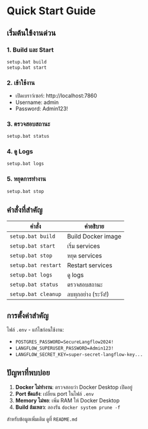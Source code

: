 # Quick Start Guide

## เริ่มต้นใช้งานด่วน

### 1. Build และ Start
```cmd
setup.bat build
setup.bat start
```

### 2. เข้าใช้งาน
- เปิดเบราว์เซอร์: http://localhost:7860
- Username: admin  
- Password: Admin123!

### 3. ตรวจสอบสถานะ
```cmd
setup.bat status
```

### 4. ดู Logs
```cmd
setup.bat logs
```

### 5. หยุดการทำงาน
```cmd
setup.bat stop
```

## คำสั่งที่สำคัญ

| คำสั่ง | คำอธิบาย |
|--------|----------|
| `setup.bat build` | Build Docker image |
| `setup.bat start` | เริ่ม services |
| `setup.bat stop` | หยุด services |
| `setup.bat restart` | Restart services |
| `setup.bat logs` | ดู logs |
| `setup.bat status` | ตรวจสอบสถานะ |
| `setup.bat cleanup` | ลบทุกอย่าง (ระวัง!) |

## การตั้งค่าสำคัญ

ไฟล์ `.env` - แก้ไขก่อนใช้งาน:
- `POSTGRES_PASSWORD=SecureLangflow2024!`
- `LANGFLOW_SUPERUSER_PASSWORD=Admin123!`
- `LANGFLOW_SECRET_KEY=super-secret-langflow-key...`

## ปัญหาที่พบบ่อย

1. **Docker ไม่ทำงาน**: ตรวจสอบว่า Docker Desktop เปิดอยู่
2. **Port ขัดแย้ง**: เปลี่ยน port ในไฟล์ `.env`
3. **Memory ไม่พอ**: เพิ่ม RAM ให้ Docker Desktop
4. **Build ล้มเหลว**: ลองรัน `docker system prune -f`

สำหรับข้อมูลเพิ่มเติม ดูที่ `README.md`
